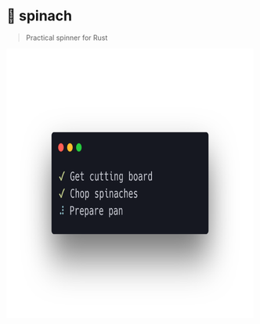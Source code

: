 # 🥬 spinach

> Practical spinner for Rust 

<p align="center">
	<img src="assets/screenshot.png" height="550px">
</p>
